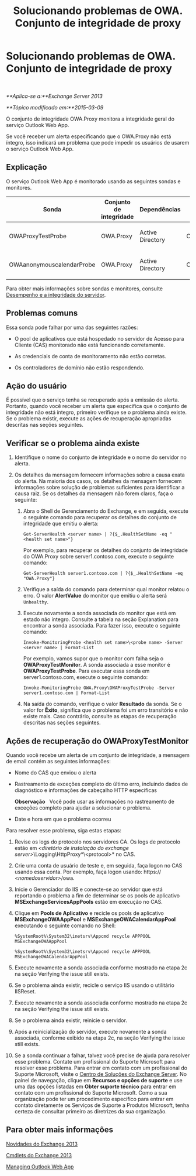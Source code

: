 ﻿---
title: Solucionando problemas de OWA. Conjunto de integridade de proxy
TOCTitle: Solucionando problemas de OWA. Conjunto de integridade de proxy
ms:assetid: 1eaa26ad-b489-402a-ad2d-bfae3b083f42
ms:mtpsurl: https://technet.microsoft.com/pt-br/library/ms.exch.scom.owa.proxy(v=EXCHG.150)
ms:contentKeyID: 53275612
ms.date: 03/07/2017
mtps_version: v=EXCHG.150
ms.translationtype: MT
---

# Solucionando problemas de OWA. Conjunto de integridade de proxy

 

_**Aplica-se a:**Exchange Server 2013_

_**Tópico modificado em:**2015-03-09_

O conjunto de integridade OWA.Proxy monitora a integridade geral do serviço Outlook Web App.

Se você receber um alerta especificando que o OWA.Proxy não está íntegro, isso indicará um problema que pode impedir os usuários de usarem o serviço Outlook Web App.

## Explicação

O serviço Outlook Web App é monitorado usando as seguintes sondas e monitores.


<table>
<colgroup>
<col style="width: 25%" />
<col style="width: 25%" />
<col style="width: 25%" />
<col style="width: 25%" />
</colgroup>
<thead>
<tr class="header">
<th>Sonda</th>
<th>Conjunto de integridade</th>
<th>Dependências</th>
<th>Monitores associados</th>
</tr>
</thead>
<tbody>
<tr class="odd">
<td><p>OWAProxyTestProbe</p></td>
<td><p>OWA.Proxy</p></td>
<td><p>Active Directory</p></td>
<td><p>OWAProxyTestMonitor</p></td>
</tr>
<tr class="even">
<td><p>OWAanonymouscalendarProbe</p></td>
<td><p>OWA.Proxy</p></td>
<td><p>Active Directory</p></td>
<td><p>OWAProxyTestMonitor</p></td>
</tr>
</tbody>
</table>


Para obter mais informações sobre sondas e monitores, consulte [Desempenho e a integridade do servidor](https://technet.microsoft.com/pt-br/library/jj150551\(v=exchg.150\)).

## Problemas comuns

Essa sonda pode falhar por uma das seguintes razões:

  - O pool de aplicativos que está hospedado no servidor de Acesso para Cliente (CAS) monitorado não está funcionando corretamente.

  - As credenciais de conta de monitoramento não estão corretas.

  - Os controladores de domínio não estão respondendo.

## Ação do usuário

É possível que o serviço tenha se recuperado após a emissão do alerta. Portanto, quando você receber um alerta que especifica que o conjunto de integridade não está íntegro, primeiro verifique se o problema ainda existe. Se o problema existir, execute as ações de recuperação apropriadas descritas nas seções seguintes.

## Verificar se o problema ainda existe

1.  Identifique o nome do conjunto de integridade e o nome do servidor no alerta.

2.  Os detalhes da mensagem fornecem informações sobre a causa exata do alerta. Na maioria dos casos, os detalhes da mensagem fornecem informações sobre solução de problemas suficientes para identificar a causa raiz. Se os detalhes da mensagem não forem claros, faça o seguinte:
    
    1.  Abra o Shell de Gerenciamento do Exchange, e em seguida, execute o seguinte comando para recuperar os detalhes do conjunto de integridade que emitiu o alerta:
        
            Get-ServerHealth <server name> | ?{$_.HealthSetName -eq "<health set name>"}
        
        Por exemplo, para recuperar os detalhes do conjunto de integridade do OWA.Proxy sobre server1.contoso.com, execute o seguinte comando:
        
            Get-ServerHealth server1.contoso.com | ?{$_.HealthSetName -eq "OWA.Proxy"}
    
    2.  Verifique a saída do comando para determinar qual monitor relatou o erro. O valor **AlertValue** do monitor que emitiu o alerta será `Unhealthy`.
    
    3.  Execute novamente a sonda associada do monitor que está em estado não íntegro. Consulte a tabela na seção Explanation para encontrar a sonda associada. Para fazer isso, execute o seguinte comando:
        
            Invoke-MonitoringProbe <health set name>\<probe name> -Server <server name> | Format-List
        
        Por exemplo, vamos supor que o monitor com falha seja o **OWAProxyTestMonitor**. A sonda associada a esse monitor é **OWAProxyTestProbe**. Para executar essa sonda em server1.contoso.com, execute o seguinte comando:
        
            Invoke-MonitoringProbe OWA.Proxy\OWAProxyTestProbe -Server server1.contoso.com | Format-List
    
    4.  Na saída do comando, verifique o valor **Resultado** da sonda. Se o valor for **Êxito**, significa que o problema foi um erro transitório e não existe mais. Caso contrário, consulte as etapas de recuperação descritas nas seções seguintes.

## Ações de recuperação do OWAProxyTestMonitor

Quando você recebe um alerta de um conjunto de integridade, a mensagem de email contém as seguintes informações:

  - Nome do CAS que enviou o alerta

  - Rastreamento de exceções completo do último erro, incluindo dados de diagnóstico e informações de cabeçalho HTTP específicas  
    
    **Observação**   Você pode usar as informações no rastreamento de exceções completo para ajudar a solucionar o problema.

  - Date e hora em que o problema ocorreu

Para resolver esse problema, siga estas etapas:

1.  Revise os logs do protocolo nos servidores CA. Os logs de protocolo estão em *\<diretório de instalação do exchange server\>*\\Logging\\HttpProxy*\\\<protocol\>* no CAS.

2.  Crie uma conta de usuário de teste e, em seguida, faça logon no CAS usando essa conta. Por exemplo, faça logon usando: https:// *\<nomedoservidor\>*/owa.

3.  Inicie o Gerenciador do IIS e conecte-se ao servidor que está reportando o problema a fim de determinar se os pools de aplicativo **MSExchangeServicesAppPools** estão em execução no CAS.

4.  Clique em **Pools de Aplicativo** e recicle os pools de aplicativo **MSExchangeOWAAppPool** e **MSExchangeOWACalendarAppPool** executando o seguinte comando no Shell:
    
        %SystemRoot%\System32\inetsrv\Appcmd recycle APPPOOL MSExchangeOWAAppPool
    
        %SystemRoot%\System32\inetsrv\Appcmd recycle APPPOOL MSExchangeOWACalendarAppPool

5.  Execute novamente a sonda associada conforme mostrado na etapa 2c na seção Verifying the issue still exists.

6.  Se o problema ainda existir, recicle o serviço IIS usando o utilitário IISReset.

7.  Execute novamente a sonda associada conforme mostrado na etapa 2c na seção Verifying the issue still exists.

8.  Se o problema ainda existir, reinicie o servidor.

9.  Após a reinicialização do servidor, execute novamente a sonda associada, conforme exibido na etapa 2c, na seção Verifying the issue still exists.

10. Se a sonda continuar a falhar, talvez você precise de ajuda para resolver esse problema. Contate um profissional do Suporte Microsoft para resolver esse problema. Para entrar em contato com um profissional do Suporte Microsoft, visite o [Centro de Soluções do Exchange Server](https://go.microsoft.com/fwlink/p/?linkid=180809). No painel de navegação, clique em **Recursos e opções de suporte** e use uma das opções listadas em **Obter suporte técnico** para entrar em contato com um profissional do Suporte Microsoft. Como a sua organização pode ter um procedimento específico para entrar em contato diretamente os Serviços de Suporte a Produtos Microsoft, tenha certeza de consultar primeiro as diretrizes da sua organização.

## Para obter mais informações

[Novidades do Exchange 2013](https://technet.microsoft.com/pt-br/library/jj150540\(v=exchg.150\))

[Cmdlets do Exchange 2013](https://technet.microsoft.com/pt-br/library/bb124413\(v=exchg.150\))

[Managing Outlook Web App](https://technet.microsoft.com/pt-br/3814b665-01e8-4881-9a44-163f14789ee4\(exchg.150\)#managing)

